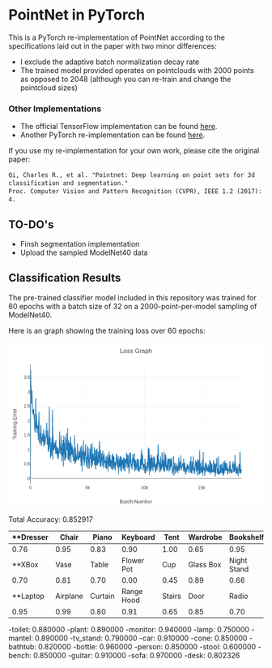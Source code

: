 # PointNet in PyTorch

This is a PyTorch re-implementation of PointNet according to the specifications laid out in the paper with two minor differences:

 * I exclude the adaptive batch normalization decay rate
 * The trained model provided operates on pointclouds with 2000 points as opposed to 2048 (although you can re-train and change the pointcloud sizes)

### Other Implementations
 * The official TensorFlow implementation can be found [here](https://github.com/charlesq34/pointnet).
 * Another PyTorch re-implementation can be found [here](https://github.com/fxia22/pointnet.pytorch).

If you use my re-implementation for your own work, please cite the original paper:

```
Qi, Charles R., et al. "Pointnet: Deep learning on point sets for 3d classification and segmentation." 
Proc. Computer Vision and Pattern Recognition (CVPR), IEEE 1.2 (2017): 4.
```

## TO-DO's
 * Finsh segmentation implementation
 * Upload the sampled ModelNet40 data





## Classification Results

The pre-trained classifier model included in this repository was trained for 60 epochs with a batch size of 32 on a 2000-point-per-model sampling of ModelNet40.

Here is an graph showing the training loss over 60 epochs:

![classifier_training_loss](img/classification_training_loss.png)


Total Accuracy: 0.852917

| **Dresser | Chair | Piano | Keyboard | Tent | Wardrobe | Bookshelf | Bed** |
| ------- | ----- | ----- | -------- | ---- | -------- | --------- | --- |
| 0.76 | 0.95 |0.83 | 0.90 | 1.00 | 0.65 | 0.95 | 0.92 |
| **XBox | Vase | Table | Flower Pot | Cup | Glass Box | Night Stand | Sink**|
| 0.70 | 0.81 |0.70 | 0.00 | 0.45 | 0.89 | 0.66 | 0.65 |
| **Laptop | Airplane | Curtain | Range Hood | Stairs | Door | Radio | Bowl**|
| 0.95 | 0.99 |0.80 | 0.91 | 0.65 | 0.85 | 0.70 | 1.00 |



-toilet: 0.880000
-plant: 0.890000
-monitor: 0.940000
-lamp: 0.750000
-mantel: 0.890000
-tv_stand: 0.790000
-car: 0.910000
-cone: 0.850000
-bathtub: 0.820000
-bottle: 0.960000
-person: 0.850000
-stool: 0.600000
-bench: 0.850000
-guitar: 0.910000
-sofa: 0.970000
-desk: 0.802326

